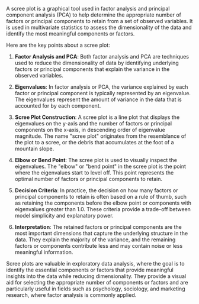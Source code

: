 A scree plot is a graphical tool used in factor analysis and principal component analysis (PCA) to help determine the appropriate number of factors or principal components to retain from a set of observed variables. It is used in multivariate statistics to assess the dimensionality of the data and identify the most meaningful components or factors.

Here are the key points about a scree plot:

1. **Factor Analysis and PCA**: Both factor analysis and PCA are techniques used to reduce the dimensionality of data by identifying underlying factors or principal components that explain the variance in the observed variables.

2. **Eigenvalues**: In factor analysis or PCA, the variance explained by each factor or principal component is typically represented by an eigenvalue. The eigenvalues represent the amount of variance in the data that is accounted for by each component.

3. **Scree Plot Construction**: A scree plot is a line plot that displays the eigenvalues on the y-axis and the number of factors or principal components on the x-axis, in descending order of eigenvalue magnitude. The name "scree plot" originates from the resemblance of the plot to a scree, or the debris that accumulates at the foot of a mountain slope.

4. **Elbow or Bend Point**: The scree plot is used to visually inspect the eigenvalues. The "elbow" or "bend point" in the scree plot is the point where the eigenvalues start to level off. This point represents the optimal number of factors or principal components to retain.

5. **Decision Criteria**: In practice, the decision on how many factors or principal components to retain is often based on a rule of thumb, such as retaining the components before the elbow point or components with eigenvalues greater than 1.0. These criteria provide a trade-off between model simplicity and explanatory power.

6. **Interpretation**: The retained factors or principal components are the most important dimensions that capture the underlying structure in the data. They explain the majority of the variance, and the remaining factors or components contribute less and may contain noise or less meaningful information.

Scree plots are valuable in exploratory data analysis, where the goal is to identify the essential components or factors that provide meaningful insights into the data while reducing dimensionality. They provide a visual aid for selecting the appropriate number of components or factors and are particularly useful in fields such as psychology, sociology, and marketing research, where factor analysis is commonly applied.